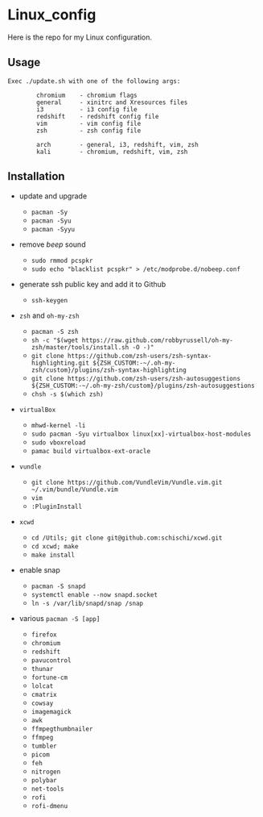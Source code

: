 # Linux\_config

Here is the repo for my Linux configuration.

## Usage

```
Exec ./update.sh with one of the following args:

        chromium    - chromium flags
        general     - xinitrc and Xresources files
        i3          - i3 config file
        redshift    - redshift config file
        vim         - vim config file
        zsh         - zsh config file

        arch        - general, i3, redshift, vim, zsh
        kali        - chromium, redshift, vim, zsh
```

## Installation

- update and upgrade
    * `pacman -Sy`
    * `pacman -Syu`
    * `pacman -Syyu`

- remove *beep* sound
    * `sudo rmmod pcspkr`
    * `sudo echo "blacklist pcspkr" > /etc/modprobe.d/nobeep.conf`

- generate ssh public key and add it to Github
    * `ssh-keygen`

- `zsh` and `oh-my-zsh`
    * `pacman -S zsh`
    * `sh -c "$(wget https://raw.github.com/robbyrussell/oh-my-zsh/master/tools/install.sh -O -)"`
    * `git clone https://github.com/zsh-users/zsh-syntax-highlighting.git ${ZSH_CUSTOM:-~/.oh-my-zsh/custom}/plugins/zsh-syntax-highlighting`
    * `git clone https://github.com/zsh-users/zsh-autosuggestions ${ZSH_CUSTOM:-~/.oh-my-zsh/custom}/plugins/zsh-autosuggestions`
    * `chsh -s $(which zsh)`

- `virtualBox`
    * `mhwd-kernel -li`
    * `sudo pacman -Syu virtualbox linux[xx]-virtualbox-host-modules`
    * `sudo vboxreload`
    * `pamac build virtualbox-ext-oracle`

- `vundle`
    * `git clone https://github.com/VundleVim/Vundle.vim.git ~/.vim/bundle/Vundle.vim`
    * `vim`
    * `:PluginInstall`

- `xcwd`
    * `cd /Utils; git clone git@github.com:schischi/xcwd.git`
    * `cd xcwd; make`
    * `make install`

- enable snap
    * `pacman -S snapd`
    * `systemctl enable --now snapd.socket`
    * `ln -s /var/lib/snapd/snap /snap`

- various `pacman -S [app]`
    * `firefox`
    * `chromium`
    * `redshift`
    * `pavucontrol`
    * `thunar`
    * `fortune-cm`
    * `lolcat`
    * `cmatrix`
    * `cowsay`
    * `imagemagick`
    * `awk`
    * `ffmpegthumbnailer`
    * `ffmpeg`
    * `tumbler`
    * `picom`
    * `feh`
    * `nitrogen`
    * `polybar`
    * `net-tools`
    * `rofi`
    * `rofi-dmenu`
